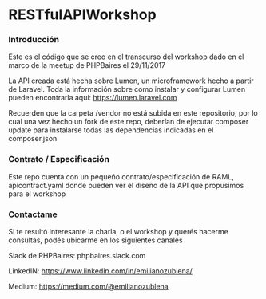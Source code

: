 # RESTfulAPIWorkshop

### Introducción

Este es el código que se creo en el transcurso del workshop dado en el marco de la meetup de PHPBaires el 
29/11/2017

La API creada está hecha sobre Lumen, un microframework hecho a partir de Laravel. Toda la información sobre como instalar y configurar Lumen pueden encontrarla aquí: https://lumen.laravel.com

Recuerden que la carpeta /vendor no está subida en este repositorio, por lo cual una vez hecho un fork de este repo, deberían de ejecutar composer update para instalarse todas las dependencias indicadas en el composer.json

### Contrato / Especificación

Este repo cuenta con un pequeño contrato/especificación de RAML, apicontract.yaml donde pueden ver el diseño de la API que propusimos para el workshop

### Contactame

Si te resultó interesante la charla, o el workshop y querés hacerme consultas, podés ubicarme en los siguientes canales

Slack de PHPBaires: phpbaires.slack.com

LinkedIN: https://www.linkedin.com/in/emilianozublena/

Medium: https://medium.com/@emilianozublena